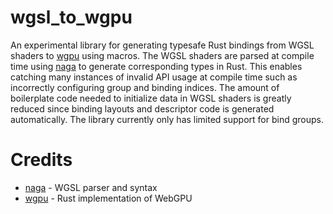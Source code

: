 # wgsl_to_wgpu
An experimental library for generating typesafe Rust bindings from WGSL shaders to [wgpu](https://github.com/gfx-rs/wgpu) using macros. 
The WGSL shaders are parsed at compile time using [naga](https://github.com/gfx-rs/naga) to generate corresponding types in Rust. 
This enables catching many instances of invalid API usage at compile time such as incorrectly configuring group and binding indices.
The amount of boilerplate code needed to initialize data in WGSL shaders is greatly reduced since binding layouts and descriptor code is generated automatically.
The library currently only has limited support for bind groups.

# Credits
- [naga](https://github.com/gfx-rs/naga) - WGSL parser and syntax
- [wgpu](https://github.com/gfx-rs/wgpu) - Rust implementation of WebGPU